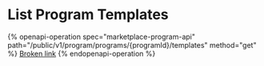 # List Program Templates

{% openapi-operation spec="marketplace-program-api" path="/public/v1/program/programs/{programId}/templates" method="get" %}
[Broken link](broken-reference)
{% endopenapi-operation %}
